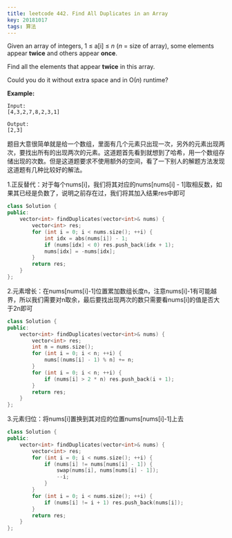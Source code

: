 ```yaml
---
title: leetcode 442. Find All Duplicates in an Array
key: 20181017
tags: 算法
---
```


Given an array of integers, 1 ≤ a[i] ≤ *n* (*n* = size of array), some elements appear **twice** and others appear **once**.

Find all the elements that appear **twice** in this array.

Could you do it without extra space and in O(*n*) runtime?



**Example:**

```
Input:
[4,3,2,7,8,2,3,1]

Output:
[2,3]
```

题目大意很简单就是给一个数组，里面有几个元素只出现一次，另外的元素出现两次，要找出所有的出现两次的元素。这道题首先看到就想到了哈希，用一个数组存储出现的次数。但是这道题要求不使用额外的空间，看了一下别人的解题方法发现这道题有几种比较好的解法。

1.正反替代：对于每个nums[i]，我们将其对应的nums[nums[i] - 1]取相反数，如果其已经是负数了，说明之前存在过，我们将其加入结果res中即可

```c++
class Solution {
public:
    vector<int> findDuplicates(vector<int>& nums) {
        vector<int> res;
        for (int i = 0; i < nums.size(); ++i) {
            int idx = abs(nums[i]) - 1;
            if (nums[idx] < 0) res.push_back(idx + 1);
            nums[idx] = -nums[idx];
        }
        return res;
    }
};
```

2.元素增长：在nums[nums[i]-1]位置累加数组长度n，注意nums[i]-1有可能越界，所以我们需要对n取余，最后要找出现两次的数只需要看nums[i]的值是否大于2n即可

```c++
class Solution {
public:
    vector<int> findDuplicates(vector<int>& nums) {
        vector<int> res;
        int n = nums.size();
        for (int i = 0; i < n; ++i) {
            nums[(nums[i] - 1) % n] += n;
        }
        for (int i = 0; i < n; ++i) {
            if (nums[i] > 2 * n) res.push_back(i + 1);
        }
        return res;
    }
};
```

3.元素归位：将nums[i]置换到其对应的位置nums[nums[i]-1]上去

```c++
class Solution {
public:
    vector<int> findDuplicates(vector<int>& nums) {
        vector<int> res;
        for (int i = 0; i < nums.size(); ++i) {
            if (nums[i] != nums[nums[i] - 1]) {
                swap(nums[i], nums[nums[i] - 1]);
                --i;
            }
        }
        for (int i = 0; i < nums.size(); ++i) {
            if (nums[i] != i + 1) res.push_back(nums[i]);
        }
        return res;
    }
};
```

